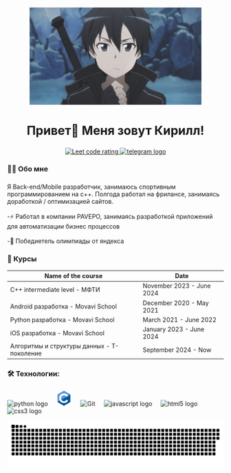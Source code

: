 
<br clear="both">

<div align="center">
  <img src=assets/SAO_K.gif width="400" height="auto">
</div>

###

<h1 align="center">Привет👋 Меня зовут Кирилл!</h1>

###

<div align="center">
<a href="https://codeforces.com/profile/KKholin">
    <img src="https://img.shields.io/static/v1?message=Codeforces&logo=codeforces&label=&color=FF0000&logoColor=white&labelColor=&style=for-the-badge" height="25" alt="Leet code rating" />
  </a>
  <a href="https://t.me/webdaren" target="_blank">
    <img src="https://img.shields.io/static/v1?message=Telegram&logo=telegram&label=&color=2CA5E0&logoColor=white&labelColor=&style=for-the-badge" height="25" alt="telegram logo"  />
  </a>
</div>

###

<h3 align="left">👩‍💻 Обо мне</h3>

###

<p align="left" >Я Back-end/Mobile разработчик, занимаюсь спортивным программированием на c++. Полгода работал на фрилансе, занимаясь доработкой / оптимизацией сайтов. <br><br>-⚡ Работал в компании PAVEPO, занимаясь разработкой приложений для автоматизации бизнес процессов<br><br>-🥇 Победиетель олимпиады от яндекса </p>

###

<h3 align="left">📓  Курсы </h3>

| Name of the course  | Date |
| ------------- | ------------- |
| C++ intermediate level - МФТИ | November 2023 - June 2024 |
| Android разработка - Movavi School | December 2020 - May 2021 |
| Python разработка - Movavi School | March 2021 - June 2022 |
| iOS разработка - Movavi School | January 2023 - June 2024 |
| Алгоритмы и структуры данных - Т-поколение | September 2024 - Now |


###

<h3 align="left">🛠 Технологии:</h3>

###

<div align="left">
  <img src="https://skillicons.dev/icons?i=py" height="40" alt="python logo"  />
  <img width="12" />
  <img src="https://raw.githubusercontent.com/devicons/devicon/master/icons/c/c-original.svg" alt="c" height=36"/> 
  <img width="12" />
  <img src="https://raw.githubusercontent.com/danielcranney/readme-generator/main/public/icons/skills/git-colored.svg" width="36" height="36" alt="Git" />
  <img width="12" />
  <img src="https://cdn.jsdelivr.net/gh/devicons/devicon/icons/javascript/javascript-original.svg" height="40" alt="javascript logo"  />
  <img width="12" />
  <img src="https://cdn.jsdelivr.net/gh/devicons/devicon/icons/html5/html5-original.svg" height="40" alt="html5 logo"  />
  <img width="12" />
  <img src="https://cdn.jsdelivr.net/gh/devicons/devicon/icons/css3/css3-original.svg" height="40" alt="css3 logo"  />
  <img width="12" />
</div>
<p align="center">
  <img width="600" src="assets/github-snake.svg" alt="snake"/>
</p>

